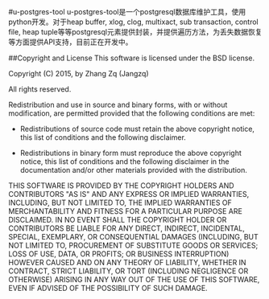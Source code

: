 #u-postgres-tool 
u-postgres-tool是一个postgresql数据库维护工具，使用python开发。对于heap buffer, xlog, clog, multixact, sub transaction, control file, heap tuple等等postgresql元素提供封装，并提供遍历方法，为丢失数据恢复等方面提供API支持，目前正在开发中。

##Copyright and License
This software is licensed under the BSD license.

Copyright (C) 2015, by Zhang Zq (Jangzq)

All rights reserved.

Redistribution and use in source and binary forms, with or without modification, are permitted provided that the following conditions are met:

* Redistributions of source code must retain the above copyright notice, this list of conditions and the following disclaimer.

* Redistributions in binary form must reproduce the above copyright notice, this list of conditions and the following disclaimer in the documentation and/or other materials provided with the distribution.

THIS SOFTWARE IS PROVIDED BY THE COPYRIGHT HOLDERS AND CONTRIBUTORS "AS IS" AND ANY EXPRESS OR IMPLIED WARRANTIES, INCLUDING, BUT NOT LIMITED TO, THE IMPLIED WARRANTIES OF MERCHANTABILITY AND FITNESS FOR A PARTICULAR PURPOSE ARE DISCLAIMED. IN NO EVENT SHALL THE COPYRIGHT HOLDER OR CONTRIBUTORS BE LIABLE FOR ANY DIRECT, INDIRECT, INCIDENTAL, SPECIAL, EXEMPLARY, OR CONSEQUENTIAL DAMAGES (INCLUDING, BUT NOT LIMITED TO, PROCUREMENT OF SUBSTITUTE GOODS OR SERVICES; LOSS OF USE, DATA, OR PROFITS; OR BUSINESS INTERRUPTION) HOWEVER CAUSED AND ON ANY THEORY OF LIABILITY, WHETHER IN CONTRACT, STRICT LIABILITY, OR TORT (INCLUDING NEGLIGENCE OR OTHERWISE) ARISING IN ANY WAY OUT OF THE USE OF THIS SOFTWARE, EVEN IF ADVISED OF THE POSSIBILITY OF SUCH DAMAGE. 



